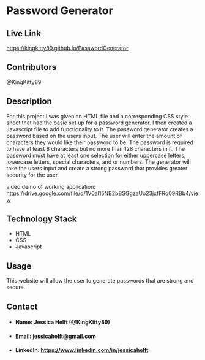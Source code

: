 # **Password Generator**

## **Live Link**

https://kingkitty89.github.io/PasswordGenerator

## **Contributors**

@KingKitty89


## **Description**

For this project I was given an HTML file and a corresponding CSS style sheet that had the basic set up for a password generator. I then created a Javascript file to add functionality to it. The password generator creates a password based on the users input. The user will enter the amount of characters they would like their password to be. The password is required to have at least 8 characters but no more than 128 characters in it. The password must have at least one selection for either uppercase letters, lowercase letters, special characters, and or numbers. The generator will take the users input and create a strong password that provides greater security for the user.  

video demo of working application: https://drive.google.com/file/d/1V0al15NB2bBSGgzaUo23jxfFRq09RBb4/view

## **Technology Stack**
* HTML 
* CSS 
* Javascript

## **Usage**

This website will allow the user to generate passwords that are strong and secure. 

## **Contact**
* #### **Name:** Jessica Helft (@KingKitty89)
* #### **Email:** [jessicahelft@gmail.com](jessicahelft@gmail.com)
* #### **LinkedIn:** https://www.linkedin.com/in/jessicahelft
